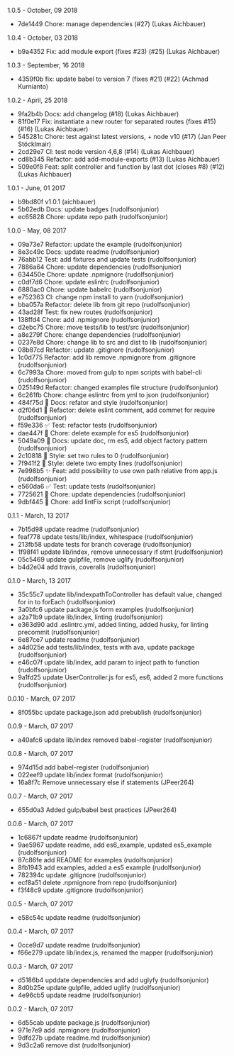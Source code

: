 1.0.5 - October, 09 2018

* 7de1449 Chore: manage dependencies (#27) (Lukas Aichbauer)

1.0.4 - October, 03 2018

* b9a4352 Fix: add module export (fixes #23) (#25) (Lukas Aichbauer)

1.0.3 - September, 16 2018

* 4359f0b fix: update babel to version 7 (fixes #21) (#22) (Achmad Kurnianto)

1.0.2 - April, 25 2018

* 9fa2b4b Docs: add changelog (#18) (Lukas Aichbauer)
* 81f0e17 Fix: instantiate a new router for separated routes (fixes #15) (#16) (Lukas Aichbauer)
* 545281c Chore: test against latest versions, + node v10 (#17) (Jan Peer Stöcklmair)
* 2cd29e7 CI: test node version 4,6,8 (#14) (Lukas Aichbauer)
* cd8b345 Refactor: add add-module-exports (#13) (Lukas Aichbauer)
* 509e0f8 Feat: split controller and function by last dot (closes #8) (#12) (Lukas Aichbauer)

1.0.1 - June, 01 2017

* b9bd80f v1.0.1 (aichbauer)
* 5b62edb Docs: update badges (rudolfsonjunior)
* ec65828 Chore: update repo path (rudolfsonjunior)

1.0.0 - May, 08 2017

* 09a73e7 Refactor: update the example (rudolfsonjunior)
* 8e3c49c Docs: update readme (rudolfsonjunior)
* 76abb12 Test: add fixtures and update tests (rudolfsonjunior)
* 7886a64 Chore: update dependencies (rudolfsonjunior)
* 634450e Chore: update .npmignore (rudolfsonjunior)
* c0df7d6 Chore: update eslintrc (rudolfsonjunior)
* 6880ac0 Chore: update babelrc (rudolfsonjunior)
* e752363 CI: change npm install to yarn (rudolfsonjunior)
* bba057a Refactor: delete lib from git repo (rudolfsonjunior)
* 43ad28f Test: fix new routes (rudolfsonjunior)
* 138ffd4 Chore: add .npmignore (rudolfsonjunior)
* d2ebc75 Chore: move tests/lib to test/src (rudolfsonjunior)
* a8e279f Chore: change dependencies (rudolfsonjunior)
* 0237e8d Chore: change lib to src and dist to lib (rudolfsonjunior)
* 08b87cd Refactor: update .gitignore (rudolfsonjunior)
* 1c0d775 Refactor: add lib remove .npmignore from .gitignore (rudolfsonjunior)
* 6c7993a Chore: moved from gulp to npm scripts with babel-cli (rudolfsonjunior)
* 025149d Refactor: changed examples file structure (rudolfsonjunior)
* 6c261fb Chore: change eslintrc from yml to json (rudolfsonjunior)
* 484f75d :memo: Docs: refator and style (rudolfsonjunior)
* d2f06d1 :hammer: Refactor: delete eslint comment, add commet for require (rudolfsonjunior)
* f59e336 :white_check_mark: Test: refactor tests (rudolfsonjunior)
* dae447f :wrench: Chore: delete example for es5 (rudolfsonjunior)
* 5049a09 :memo: Docs: update doc, rm es5, add object factory pattern (rudolfsonjunior)
* 2c10818 :art: Style: set two rules to 0 (rudolfsonjunior)
* 7f941f2 :art: Style: delete two empty lines (rudolfsonjunior)
* 7e998b5 :sparkles: Feat: add possibility to use own path relative from app.js (rudolfsonjunior)
* e560da6 :white_check_mark: Test: update tests (rudolfsonjunior)
* 7725621 :wrench: Chore: update dependencies (rudolfsonjunior)
* 9dbf445 :wrench: Chore: add lintFix script (rudolfsonjunior)

0.1.1 - March, 13 2017

* 7b15d98 update readme (rudolfsonjunior)
* feaf778 update tests/lib/index, whitespace (rudolfsonjunior)
* 213fb58 update tests for branch coverage (rudolfsonjunior)
* 1f98f41 update lib/index, remove unnecessary if stmt (rudolfsonjunior)
* 05c5469 update gulpfile, remove uglify (rudolfsonjunior)
* b4d2e04 add travis, coveralls (rudolfsonjunior)

0.1.0 - March, 13 2017

* 35c55c7 update lib/indexpathToController has default value, changed for in to forEach (rudolfsonjunior)
* 3a0bfc6 update package.js form examples (rudolfsonjunior)
* a2a71b9 update lib/index, linting (rudolfsonjunior)
* e363d90 add .eslintrc.yml, added linting, added husky, for linting precommit (rudolfsonjunior)
* 6e87ce7 update readme (rudolfsonjunior)
* a4d025e add tests/lib/index, tests with ava, update package (rudolfsonjunior)
* e46c07f update lib/index, add param to inject path to function (rudolfsonjunior)
* 9a1fd25 update UserController.js for es5, es6, added 2 more functions (rudolfsonjunior)

0.0.10 - March, 07 2017

* 8f055bc update package.json add prebublish (rudolfsonjunior)

0.0.9 - March, 07 2017

* a40afc6 update lib/index removed babel-register (rudolfsonjunior)

0.0.8 - March, 07 2017

* 974d15d add babel-register (rudolfsonjunior)
* 022eef9 update lib/index format (rudolfsonjunior)
* 16a8f7c Remove unnecessary else if statements (JPeer264)

0.0.7 - March, 07 2017

* 655d0a3 Added gulp/babel best practices (JPeer264)

0.0.6 - March, 07 2017

* 1c6867f update readme (rudolfsonjunior)
* 9ae5967 update readme, add es6_example, updated es5_example (rudolfsonjunior)
* 87c86fe add README for examples (rudolfsonjunior)
* 8fb1943 add examples, added a es5 example (rudolfsonjunior)
* 782394c update .gitignore (rudolfsonjunior)
* ecf8a51 delete .npmignore from repo (rudolfsonjunior)
* f3f48c9 update .gitignore (rudolfsonjunior)

0.0.5 - March, 07 2017

* e58c54c update readme (rudolfsonjunior)

0.0.4 - March, 07 2017

* 0cce9d7 update readme (rudolfsonjunior)
* f66e279 update lib/index.js, renamed the mapper (rudolfsonjunior)

0.0.3 - March, 07 2017

* d5186b4 upddate dependencies and add uglyfy (rudolfsonjunior)
* 8d0b25e update gulpfile, added uglify (rudolfsonjunior)
* 4e96cb5 update readme (rudolfsonjunior)

0.0.2 - March, 07 2017

* 6d55cab update package.js (rudolfsonjunior)
* 971e7e9 add .npmignore (rudolfsonjunior)
* 9dfd27b update readme.md (rudolfsonjunior)
* 9d3c2a6 remove dist (rudolfsonjunior)


